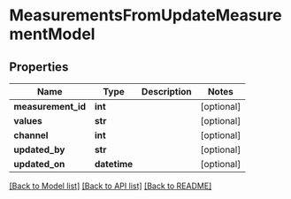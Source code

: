 # MeasurementsFromUpdateMeasurementModel

## Properties
Name | Type | Description | Notes
------------ | ------------- | ------------- | -------------
**measurement_id** | **int** |  | [optional] 
**values** | **str** |  | [optional] 
**channel** | **int** |  | [optional] 
**updated_by** | **str** |  | [optional] 
**updated_on** | **datetime** |  | [optional] 

[[Back to Model list]](../README.md#documentation-for-models) [[Back to API list]](../README.md#documentation-for-api-endpoints) [[Back to README]](../README.md)


